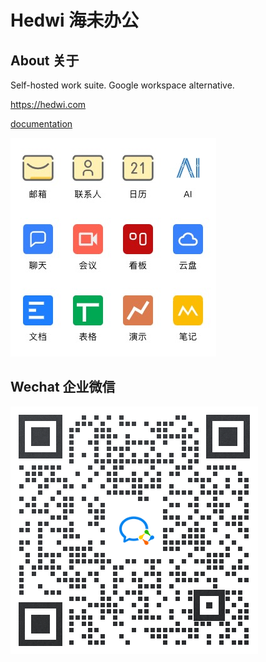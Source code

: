 # Hedwi 海未办公 

## About 关于
Self-hosted work suite. Google workspace alternative.

https://hedwi.com

[documentation](https://hedwi.com/document/mail-suite/zh-hans/)

![hedwi work suite](https://raw.githubusercontent.com/hedwi/.github/main/images/demo.png)

## Wechat 企业微信

![企业微信](https://raw.githubusercontent.com/hedwi/.github/main/images/qiyeweixin.png)

